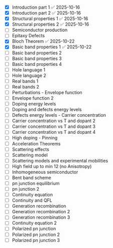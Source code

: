 - [x] Introduction part 1 ✅ 2025-10-16
- [x] Introduction part 2 ✅ 2025-10-16
- [x] Structural properties 1 ✅ 2025-10-16
- [x] Structural properties 2 ✅ 2025-10-16
- [ ] Semiconductor production
- [ ] Epitaxy Defects
- [x] Bloch Theorem ✅ 2025-10-22
- [x] Basic band properties 1 ✅ 2025-10-22
- [ ] Basic band properties 2
- [ ] Basic band properties 3
- [ ] Basic band properties 4
- [ ] Hole language 1
- [ ] Hole language 2
- [ ] Real bands 1
- [ ] Real bands 2
- [ ] Perturbations - Envelope function
- [ ] Envelope function 2
- [ ] Doping energy levels
- [ ] Doping and defects energy levels
- [ ] Defects energy levels - Carrier concentration
- [ ] Carrier concentration vs T and dopant 2
- [ ] Carrier concentration vs T and dopant 3
- [ ] Carrier concentration vs T and dopant 4
- [ ] High doping - Pinning
- [ ] Acceleration Theorems
- [ ] Scattering effects
- [ ] Scattering model
- [ ] Scattering models and experimental mobilities
- [ ] High field up to min 12 (no Anisotropy)
- [ ] Inhomogeneous semiconductor
- [ ] Bent band scheme
- [ ] pn junction equilibrium
- [ ] pn junction 2
- [ ] Continuity equation
- [ ] Continuity and QFL
- [ ] Generation recombination
- [ ] Generation recombination 2
- [ ] Generation recombination 3
- [ ] Continuity equation 2
- [ ] Polarized pn junction
- [ ] Polarized pn junction 2
- [ ] Polarized pn junction 3
